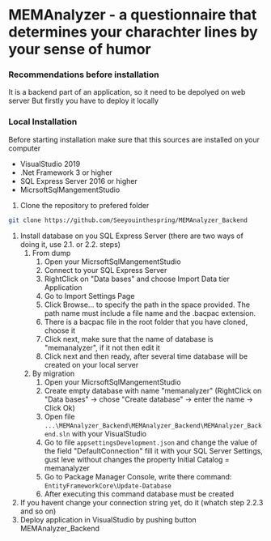 # MEMAnalyzer - a questionnaire that determines your charachter lines by your sense of humor

### Recommendations before installation

It is a backend part of an application, so it need to be depolyed on web server
But firstly you have to deploy it locally

### Local Installation
Before starting installation make sure that this sources are installed on your computer
* VisualStudio 2019
* .Net Framework 3 or higher
* SQL Express Server 2016 or higher
* MicrsoftSqlMangementStudio

1. Clone the repository to prefered folder

```sh
git clone https://github.com/Seeyouinthespring/MEMAnalyzer_Backend
```
1. Install database on you SQL Express Server (there are two ways of doing it, use 2.1. or 2.2. steps)
    1. From dump
        1. Open your MicrsoftSqlMangementStudio
        1. Connect to your SQL Express Server
        1. RightClick on "Data bases" and choose Import Data tier Application
        1. Go to Import Settings Page
        1. Click Browse... to specify the path in the space provided. The path name must include a file name and the .bacpac extension.
        1. There is a bacpac file in the root folder that you have cloned, choose it
        1. Click next, make sure that the name of database is "memanalyzer", if it not then edit it
        1. Click next and then ready, after several time database will be created on your local server
    1. By migration
        1. Open your MicrsoftSqlMangementStudio
        1. Create empty database with name "memanalyzer" (RightClick on "Data bases" -> chose "Create database" -> enter the name -> Click Ok)
        1. Open file `...\MEMAnalyzer_Backend\MEMAnalyzer_Backend\MEMAnalyzer_Backend.sln` with your VisualStudio
        1. Go to file `appsettingsDevelopment.json` and change the value of the field "DefaultConnection" fill it with your SQL Server Settings, gust leve without changes the property Initial Catalog = memanalyzer
        1. Go to Package Manager Console, write there command: `EntityFrameworkCore\Update-Database`
        1. After executing this command database must be created
1. If you havent change your connection string yet, do it (whatch step 2.2.3 and so on)
1. Deploy application in VisualStudio by pushing button MEMAnalyzer_Backend
        
         